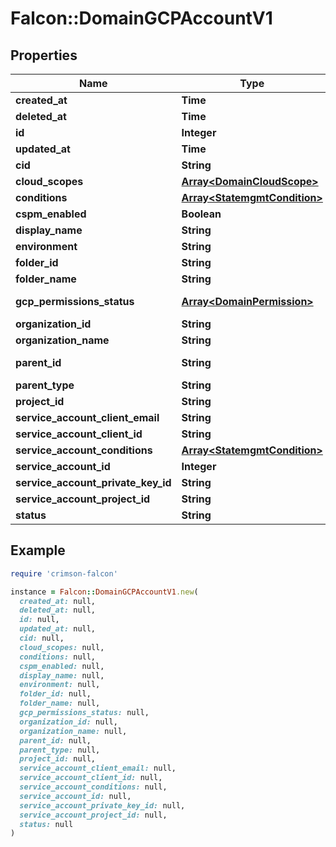 # Falcon::DomainGCPAccountV1

## Properties

| Name | Type | Description | Notes |
| ---- | ---- | ----------- | ----- |
| **created_at** | **Time** |  |  |
| **deleted_at** | **Time** |  |  |
| **id** | **Integer** |  |  |
| **updated_at** | **Time** |  |  |
| **cid** | **String** |  |  |
| **cloud_scopes** | [**Array&lt;DomainCloudScope&gt;**](DomainCloudScope.md) |  | [optional] |
| **conditions** | [**Array&lt;StatemgmtCondition&gt;**](StatemgmtCondition.md) |  | [optional] |
| **cspm_enabled** | **Boolean** |  |  |
| **display_name** | **String** | GCP Display Name | [optional] |
| **environment** | **String** |  | [optional] |
| **folder_id** | **String** | GCP folder ID | [optional] |
| **folder_name** | **String** | GCP folder Name | [optional] |
| **gcp_permissions_status** | [**Array&lt;DomainPermission&gt;**](DomainPermission.md) | Permissions status returned via API. |  |
| **organization_id** | **String** | GCP organization ID | [optional] |
| **organization_name** | **String** | GCP organization name | [optional] |
| **parent_id** | **String** | GCP Account ID for organization/folder/projects. |  |
| **parent_type** | **String** | GCP Parent Type. | [optional] |
| **project_id** | **String** | GCP Project ID | [optional] |
| **service_account_client_email** | **String** |  | [optional] |
| **service_account_client_id** | **String** |  | [optional] |
| **service_account_conditions** | [**Array&lt;StatemgmtCondition&gt;**](StatemgmtCondition.md) |  | [optional] |
| **service_account_id** | **Integer** | GCP service account ID | [optional] |
| **service_account_private_key_id** | **String** |  | [optional] |
| **service_account_project_id** | **String** |  |  |
| **status** | **String** | Account registration status. | [optional] |

## Example

```ruby
require 'crimson-falcon'

instance = Falcon::DomainGCPAccountV1.new(
  created_at: null,
  deleted_at: null,
  id: null,
  updated_at: null,
  cid: null,
  cloud_scopes: null,
  conditions: null,
  cspm_enabled: null,
  display_name: null,
  environment: null,
  folder_id: null,
  folder_name: null,
  gcp_permissions_status: null,
  organization_id: null,
  organization_name: null,
  parent_id: null,
  parent_type: null,
  project_id: null,
  service_account_client_email: null,
  service_account_client_id: null,
  service_account_conditions: null,
  service_account_id: null,
  service_account_private_key_id: null,
  service_account_project_id: null,
  status: null
)
```

